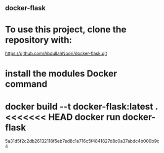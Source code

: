 ## docker-flask
# To use this project, clone the repository with:

https://github.com/AbdullahNoori/docker-flask.git


# install the modules Docker command

docker build --t docker-flask:latest .
<<<<<<< HEAD
docker run docker-flask
=======
5a31d5f2c2db26132118f5eb7ed8c1e716c5f4841827d8c0a37abdc4b000b9c4

